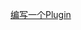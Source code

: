 [编写一个Plugin](https://raw.githubusercontent.com/jantimon/html-webpack-plugin/tree/9b272cfb2bccee98bbe8438c817c4207a0a3cb71#events)
